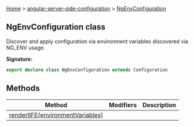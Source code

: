 [Home](./index) &gt; [angular-server-side-configuration](./angular-server-side-configuration.md) &gt; [NgEnvConfiguration](./angular-server-side-configuration.ngenvconfiguration.md)

## NgEnvConfiguration class

Discover and apply configuration via environment variables discovered via NG\_ENV usage.

<b>Signature:</b>

```typescript
export declare class NgEnvConfiguration extends Configuration 
```

## Methods

|  Method | Modifiers | Description |
|  --- | --- | --- |
|  [renderIIFE(environmentVariables)](./angular-server-side-configuration.ngenvconfiguration.renderiife.md) |  |  |

